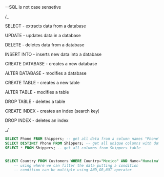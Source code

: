 --SQL is not case sensetive

/\_

SELECT - extracts data from a database

UPDATE - updates data in a database

DELETE - deletes data from a database

INSERT INTO - inserts new data into a database

CREATE DATABASE - creates a new database

ALTER DATABASE - modifies a database

CREATE TABLE - creates a new table

ALTER TABLE - modifies a table

DROP TABLE - deletes a table

CREATE INDEX - creates an index (search key)

DROP INDEX - deletes an index

\_/

```sql
SELECT Phone FROM Shippers; -- get all data from a column names "Phone" of Shippers table
SELECT DISTINCT Phone FROM Shippers; -- get all unique columns with data from "Phone" of Shippers table
SELECT * FROM Shippers; -- get all columns from Shippers table


SELECT Country FROM Customers WHERE Country="Mexico" AND Name="Hunaima"
    -- using where we can filter the data putting a condition
    -- condition can be multiple using AND,OR,NOT operator

```
